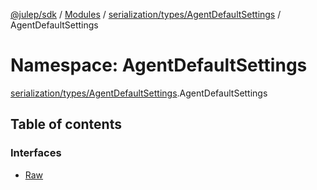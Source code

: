 [@julep/sdk](../README.md) / [Modules](../modules.md) / [serialization/types/AgentDefaultSettings](serialization_types_AgentDefaultSettings.md) / AgentDefaultSettings

# Namespace: AgentDefaultSettings

[serialization/types/AgentDefaultSettings](serialization_types_AgentDefaultSettings.md).AgentDefaultSettings

## Table of contents

### Interfaces

- [Raw](../interfaces/serialization_types_AgentDefaultSettings.AgentDefaultSettings.Raw.md)
